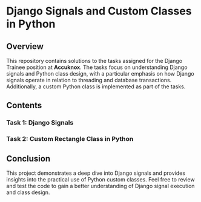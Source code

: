 # Django Signals and Custom Classes in Python

## Overview

This repository contains solutions to the tasks assigned for the Django Trainee position at **Accuknox**. The tasks focus on understanding Django signals and Python class design, with a particular emphasis on how Django signals operate in relation to threading and database transactions. Additionally, a custom Python class is implemented as part of the tasks.

## Contents

### Task 1: Django Signals

### Task 2: Custom Rectangle Class in Python


## Conclusion

This project demonstrates a deep dive into Django signals and provides insights into the practical use of Python custom classes. Feel free to review and test the code to gain a better understanding of Django signal execution and class design.